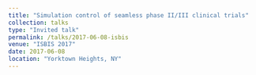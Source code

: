 ```yaml
---
title: "Simulation control of seamless phase II/III clinical trials"
collection: talks
type: "Invited talk"
permalink: /talks/2017-06-08-isbis
venue: "ISBIS 2017"
date: 2017-06-08
location: "Yorktown Heights, NY"
---
```

